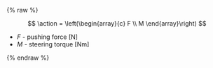 {% raw %} 

$$
\action = \left(\begin{array}{c}
F \\
M
\end{array}\right)
$$

- $F$ - pushing force [N]
- $M$ - steering torque [Nm]

{% endraw %}